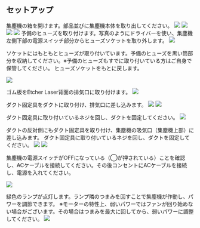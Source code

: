 ## セットアップ
集塵機の箱を開けます。部品並びに集塵機本体を取り出してください。
<img src="./images/Particle_Filter_1.jpg">
<img src="./images/Particle_Filter_2.jpg">
<img src="./images/Particle_Filter_3.jpg">
<img src="./images/Particle_Filter_4.jpg">
予備のヒューズを取り付けます。写真のようにドライバーを使い、集塵機左側下部の電源スイッチ部分からヒューズソケットを取り外します。
<img src="./images/Particle_Filter_5.jpg">

ソケットにはもともとヒューズが取り付いています。予備のヒューズを黒い筒部分を収納してください。※予備のヒューズもすでに取り付いている方はご自身で保管してください。
ヒューズソケットをもとに戻します。

<img src="./images/Particle_Filter_6.jpg">

ゴム板をEtcher Laser背面の排気口に取り付けます。
<img src="./images/Particle_Filter_19.jpg">

ダクト固定具をダクトに取り付け、排気口に差し込みます。
<img src="./images/Particle_Filter_7.jpg">
<img src="./images/Particle_Filter_8.jpg">

ダクト固定具に取り付いているネジを回し、ダクトを固定してください。
<img src="./images/Particle_Filter_9.jpg">

ダクトの反対側にもダクト固定具を取り付け、集塵機の吸気口（集塵機上部）に差し込みます。
ダクト固定具に取り付いているネジを回し、ダクトを固定してください。
<img src="./images/Particle_Filter_10.jpg">
<img src="./images/Particle_Filter_11.jpg">

集塵機の電源スイッチがOFFになっている（◯が押されている）ことを確認し、ACケーブルを接続してください。その後コンセントにACケーブルを接続し、電源を入れてください。

<img src="./images/Particle_Filter_12.jpg">

緑色のランプが点灯します。ランプ隣のつまみを回すことで集塵機が作動し、パワーを調節できます。
※モーターの特性上、弱いパワーではファンが回り始めない場合がございます。その場合はつまみを最大に回してから、弱いパワーに調整してください。
<img src="./images/Particle_Filter_13.jpg">
